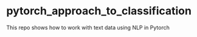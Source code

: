 # pytorch_approach_to_classification
This repo shows how to work with text data using NLP in Pytorch

